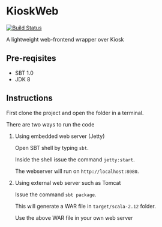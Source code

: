# KioskWeb
[![Build Status](https://travis-ci.com/scalahub/KioskWeb.svg?branch=main)](https://travis-ci.com/scalahub/KioskWeb)

A lightweight web-frontend wrapper over Kiosk

## Pre-reqisites

- SBT 1.0
- JDK 8

## Instructions 

First clone the project and open the folder in a terminal.

There are two ways to run the code

1. Using embedded web server (Jetty)

   Open SBT shell by typing `sbt`.

   Inside the shell issue the command `jetty:start`. 
   
   The webserver will run on `http://localhost:8080`.
   
2. Using external web server such as Tomcat
   
   Issue the command `sbt package`.
   
   This will generate a WAR file in `target/scala-2.12` folder.
   
   Use the above WAR file in your own web server
